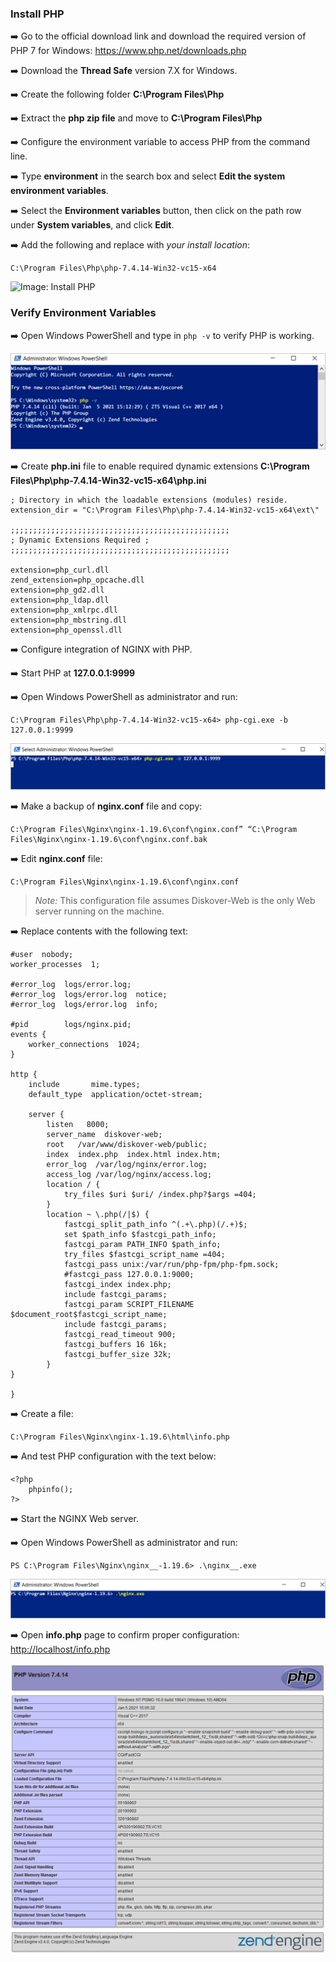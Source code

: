 ### Install PHP

➡️ Go to the official download link and download the required version of PHP 7 for Windows: <a href=“https://www.php.net/downloads.php”>https://www.php.net/downloads.php</a>

➡️ Download the **Thread Safe** version 7.X for Windows.

➡️ Create the following folder **C:\Program Files\Php**

➡️ Extract the **php zip file** and move to **C:\Program Files\Php**

➡️ Configure the environment variable to access PHP from the command line.

➡️ Type **environment** in the search box and select **Edit the system environment variables**.

➡️ Select the **Environment variables** button, then click on the path row under **System variables**, and click **Edit**.

➡️ Add the following and replace with *your install location*:
```
C:\Program Files\Php\php-7.4.14-Win32-vc15-x64
```

![Image: Install PHP](image_diskover_web_install_for_windows_replace_php_install_location.png)

### Verify Environment Variables

➡️ Open Windows PowerShell and type in `php -v` to verify PHP is working.

![Image: Confirm PHP is Working](images/image_diskover_web_install_for_windows_verify_php_working.png)

➡️ Create **php.ini** file to enable required dynamic extensions **C:\Program Files\Php\php-7.4.14-Win32-vc15-x64\php.ini**
```
; Directory in which the loadable extensions (modules) reside.
extension_dir = "C:\Program Files\Php\php-7.4.14-Win32-vc15-x64\ext\"

;;;;;;;;;;;;;;;;;;;;;;;;;;;;;;;;;;;;;;;;;;;;;;;;;
; Dynamic Extensions Required ;
;;;;;;;;;;;;;;;;;;;;;;;;;;;;;;;;;;;;;;;;;;;;;;;;;

extension=php_curl.dll
zend_extension=php_opcache.dll
extension=php_gd2.dll
extension=php_ldap.dll
extension=php_xmlrpc.dll
extension=php_mbstring.dll
extension=php_openssl.dll
```

➡️ Configure integration of NGINX with PHP.

➡️ Start PHP at **127.0.0.1:9999**

➡️ Open Windows PowerShell as administrator and run:
```
C:\Program Files\Php\php-7.4.14-Win32-vc15-x64> php-cgi.exe -b 127.0.0.1:9999
```

![Image: NGINX and PHP Integration Configuration](images/image_diskover_web_install_for_windows_nginx_php_integration.png)

➡️ Make a backup of **nginx.conf** file and copy:
```
C:\Program Files\Nginx\nginx-1.19.6\conf\nginx.conf” “C:\Program Files\Nginx\nginx-1.19.6\conf\nginx.conf.bak
```

➡️ Edit **nginx.conf** file:
```
C:\Program Files\Nginx\nginx-1.19.6\conf\nginx.conf
```

>*Note:* This configuration file assumes Diskover-Web is the only Web server running on the machine.

➡️ Replace contents with the following text:
```
#user  nobody;
worker_processes  1;

#error_log  logs/error.log;
#error_log  logs/error.log  notice;
#error_log  logs/error.log  info;

#pid        logs/nginx.pid;
events {
    worker_connections  1024;
}

http {
    include       mime.types;
    default_type  application/octet-stream;

    server {
        listen   8000;
        server_name  diskover-web;
        root   /var/www/diskover-web/public;
        index  index.php  index.html index.htm;
        error_log  /var/log/nginx/error.log;
        access_log /var/log/nginx/access.log;
        location / {
            try_files $uri $uri/ /index.php?$args =404;
        }
        location ~ \.php(/|$) {
            fastcgi_split_path_info ^(.+\.php)(/.+)$;
            set $path_info $fastcgi_path_info;
            fastcgi_param PATH_INFO $path_info;
            try_files $fastcgi_script_name =404;
            fastcgi_pass unix:/var/run/php-fpm/php-fpm.sock;
            #fastcgi_pass 127.0.0.1:9000;
            fastcgi_index index.php;
            include fastcgi_params;
            fastcgi_param SCRIPT_FILENAME $document_root$fastcgi_script_name;
            include fastcgi_params;
            fastcgi_read_timeout 900;
            fastcgi_buffers 16 16k;
            fastcgi_buffer_size 32k;
        }
}

}
```

➡️ Create a file:
```
C:\Program Files\Nginx\nginx-1.19.6\html\info.php
```

➡️ And test PHP configuration with the text below:
```
<?php
    phpinfo();
?>
```

➡️ Start the NGINX Web server.

➡️ Open Windows PowerShell as administrator and run:
```
PS C:\Program Files\Nginx\nginx__-1.19.6> .\nginx__.exe
```

![Image: Start NGINX Web Server](images/image_diskover_web_install_for_windows_run_nginx_exe_from_powershell.png)

➡️ Open **info.php** page to confirm proper configuration: <a href=“http://localhost/info.php”>http://localhost/info.php</a>

![Image: Verify PHP Configuration](images/image_diskover_web_install_for_windows_verify_php_config.png)
